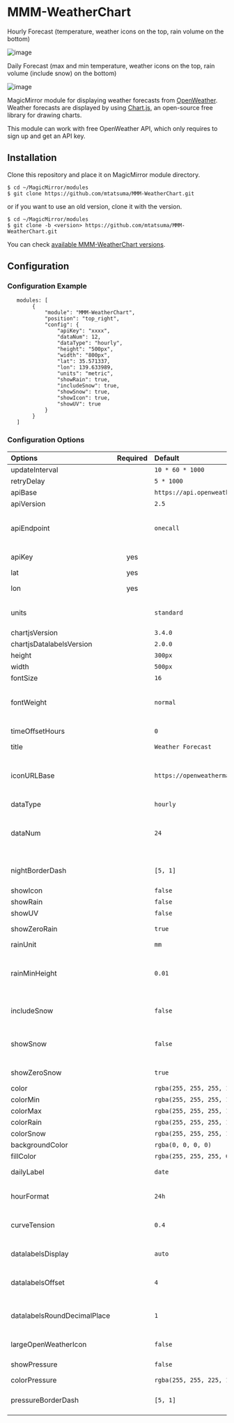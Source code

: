 # MMM-WeatherChart

Hourly Forecast (temperature, weather icons on the top, rain volume on the bottom)

![image](https://user-images.githubusercontent.com/48573325/94290828-b0d23e80-ff95-11ea-8c32-b9c4b13d2b8a.png)

Daily Forecast (max and min temperature, weather icons on the top, rain volume (include snow) on the bottom)

![image](https://user-images.githubusercontent.com/48573325/102897630-abf52c00-44ab-11eb-9baa-224532511f65.png)

MagicMirror module for displaying weather forecasts from [OpenWeather](https://openweathermap.org/). Weather forecasts are displayed by using [Chart.js](https://www.chartjs.org/), an open-source free library for drawing charts.

This module can work with free OpenWeather API, which only requires to sign up and get an API key.

## Installation

Clone this repository and place it on MagicMirror module directory.

```
$ cd ~/MagicMirror/modules
$ git clone https://github.com/mtatsuma/MMM-WeatherChart.git
```

or if you want to use an old version, clone it with the version.
```
$ cd ~/MagicMirror/modules
$ git clone -b <version> https://github.com/mtatsuma/MMM-WeatherChart.git
```

You can check [available MMM-WeatherChart versions](https://github.com/mtatsuma/MMM-WeatherChart/releases).

## Configuration

### Configuration Example

```
   modules: [
        {
            "module": "MMM-WeatherChart",
            "position": "top_right",
            "config": {
                "apiKey": "xxxx",
                "dataNum": 12,
                "dataType": "hourly",
                "height": "500px",
                "width": "800px",
                "lat": 35.571337,
                "lon": 139.633989,
                "units": "metric",
                "showRain": true,
                "includeSnow": true,
                "showSnow": true,
                "showIcon": true,
                "showUV": true
            }
        }
   ]
```

### Configuration Options

| Options | Required | Default | Description |
|:--------|:--------:|:--------|:------------|
| updateInterval | | `10 * 60 * 1000` | Weather data update interval (miliseconds) |
| retryDelay | | `5 * 1000` | Delay for retry to get weather data (miliseconds) |
| apiBase | | `https://api.openweathermap.org/data/` | Base URL of [OpenWeather](https://openweathermap.org/) API |
| apiVersion | | `2.5` | Version of [OpenWeather](https://openweathermap.org/) API |
| apiEndpoint | | `onecall` | [OpenWeather](https://openweathermap.org/) API endpoint. [One Call API](https://openweathermap.org/api/one-call-api) is used by default, which is available for Free subscription. Note: Don't change this option because other endpoint is not supported! |
| apiKey | yes | | API key to call [OpenWeather](https://openweathermap.org/) API. You can get the API key by signing up [OpenWeather](https://openweathermap.org/). |
| lat | yes | | latitude of the place you want to get weather information |
| lon | yes | | longitude of the place you want to get weather information |
| units | | `standard` | Units of measurement documented in [OpenWeather API document](https://openweathermap.org/api/one-call-api). `standard`, `metric` and `imperial` units are available. |
| chartjsVersion | | `3.4.0` | Version of [Chart.js](https://www.chartjs.org/) |
| chartjsDatalabelsVersion | | `2.0.0` | Version of Chart.js [Datalabels plugin](https://github.com/chartjs/chartjs-plugin-datalabels) |
| height | | `300px` | Height of the chart area in px |
| width | | `500px` | Width of the chart area in px |
| fontSize | | `16` | Font size of characters in the chart |
| fontWeight | | `normal` | Font weight of characters in the chart. See https://developer.mozilla.org/en-US/docs/Web/CSS/font-weight for checking available values. |
| timeOffsetHours | | `0` | Offset in hours. This is used when your timezone is different from the timezone set in MagicMirror server. |
| title | | `Weather Forecast` | Title of the chart to display |
| iconURLBase | | `https://openweathermap.org/img/wn/` | Base URL to get weather icons. By default, icons provided from OpenWeather is used. If you want to use your own icons, you must prepare icon image files whose name is the `<icon ID>.png`. The icon ID is documented in [Weather conditions](https://openweathermap.org/weather-conditions#How-to-get-icon-URL) |
| dataType | | `hourly` | Data type to display. `hourly` or `daily` is available. |
| dataNum | | `24` | Number of data to display. When you set this value as larger than the maximum number of data returned from [OpenWeather API](https://openweathermap.org/api/one-call-api), the number of data is automatically set as the maximum number of data from [OpenWeather API document](https://openweathermap.org/api/one-call-api) API. |
| nightBorderDash | | `[5, 1]` | Style of dash line for nighttime (`[<line length>, <blank length>]`). This option is available only for `hourly` data type. |
| showIcon | | `false` | Show weather Icon on the top |
| showRain | | `false` | Show rain volume on the bottom |
| showUV | | `false` | Show UV Index |
| showZeroRain | | `true` | Show rain chart even when there is no rain volume. This option is effective only when `showRain` is true. |
| rainUnit | | `mm` | Unit of rain volume (`mm` or `inch`) |
| rainMinHeight | | `0.01` | Minimum height (in mm or inch) of the rain volume chart. When the max rain volume in the chart is less than this value, the height of chart is set as this value. Otherwise, the height of the chart is set acoording to the max rain volume. |
| includeSnow | | `false` | If true, snow volume is included in the rain volume chart and the chart means rain + snow volume (i.e. precipitation). |
| showSnow | | `false` | Show snow volume line in the rain volume chart. If you enable both of showRain and showSnow, datalabels for snow volume is not appeared because those can overlap with the rain volume datalabels. |
| showZeroSnow | | `true` | Show snow chart even when there is no snow volume. This option is effective only when `showSnow` is true. |
| color | | `rgba(255, 255, 255, 1)` | Color of line and letters |
| colorMin | | `rgba(255, 255, 255, 1)` | Color of the minimum temperature line e.g. yellow |
| colorMax | | `rgba(255, 255, 255, 1)` | Color of the maximum temperature line e.g. orange |
| colorRain | | `rgba(255, 255, 255, 1)` | Color of the rain line e.g. blue |
| colorSnow | | `rgba(255, 255, 255, 1)` | Color of the snow line |
| backgroundColor | | `rgba(0, 0, 0, 0)` | Color of background |
| fillColor | | `rgba(255, 255, 255, 0.1)` | Color for filling rain volume line |
| dailyLabel | | `date` | Label of x-axis for the daily forecast chart. The available labels are `date` or `days_of_week` or `date+days_of_week` |
| hourFormat | | `24h` | Hour label format for hourly forecast charts (`24h` or `12h`). If it's `24h`, the format is [0, 1, 2, ..., 22, 23]. If it's `12h`, the format is [12am, 1am, 2am, ..., 10pm, 11pm]. |
| curveTension | | `0.4` | Tension of line chart in Chart.js. See https://www.chartjs.org/docs/latest/charts/line.html#line-styling for details. |
| datalabelsDisplay | | `auto` | Visibility of data labels. See https://chartjs-plugin-datalabels.netlify.app/guide/positioning.html#visibility for details. 
| datalabelsOffset | | `4` | Offset of data labels. See https://chartjs-plugin-datalabels.netlify.app/guide/positioning.html#alignment-and-offset for details.
| datalabelsRoundDecimalPlace | | `1` | Decimal place to which round for data labels on charts. When you set this option as `0`, the labels are rounded to integer. This option is affected only on the labels (not affected on the data values). |
| largeOpenWeatherIcon | | `false` | `true` or `false`. Weather Icons from OpenWeather becomes 2 times larger (100 x 100) if true. |
| showPressure | | `false` | `true` or `false`. Toggles display of pressure values. Notes if units is 'imperial', will display in inHg |
| colorPressure | | `rgba(255, 255, 225, 1)` | Color of the pressure line, if shown |
|pressureBorderDash | | `[5, 1]` | Style of dash line for pressure (`[<line length>, <blank length>]`). This option is available only for `hourly` data type. |
